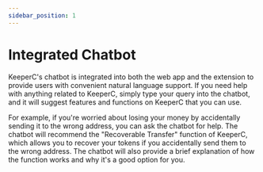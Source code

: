 ```yaml
---
sidebar_position: 1
---
```


# Integrated Chatbot

KeeperC's chatbot is integrated into both the web app and the extension to provide users with convenient natural language support.
If you need help with anything related to KeeperC, simply type your query into the chatbot, and it will suggest features and functions on KeeperC that you can use.

<!-- TODO: image -->

For example, if you're worried about losing your money by accidentally sending it to the wrong address, you can ask the chatbot for help.
The chatbot will recommend the "Recoverable Transfer" function of KeeperC, which allows you to recover your tokens if you accidentally send them to the wrong address.
The chatbot will also provide a brief explanation of how the function works and why it's a good option for you.
